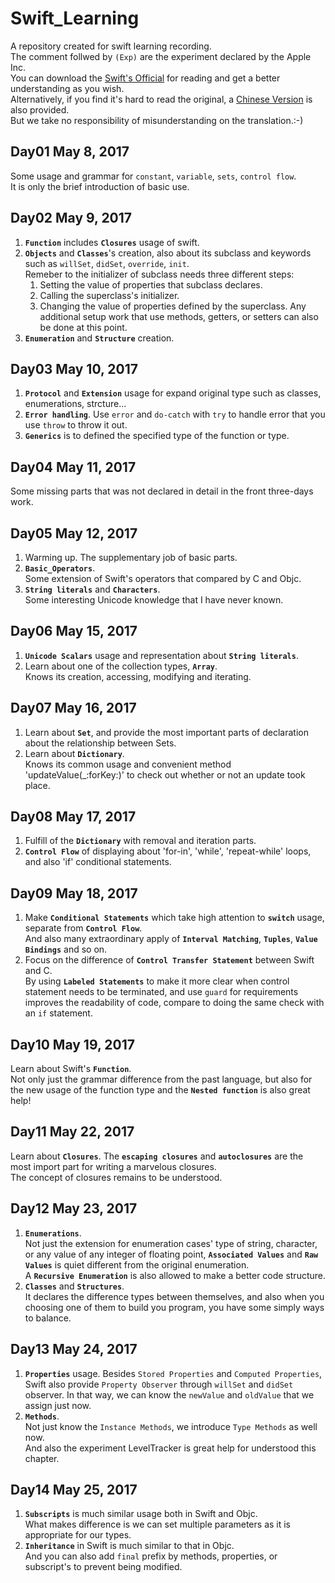 # Swift_Learning
A repository created for swift learning recording.    
The comment follwed by `(Exp)` are the experiment declared by the Apple Inc.    
You can download the [Swift's Official][Official] for reading and get a better understanding as you wish.    
Alternatively, if you find it's hard to read the original, a [Chinese Version][Chinese] is also provided.    
But we take no responsibility of misunderstanding on the translation.:-)

## Day01 May 8, 2017
Some usage and grammar for `constant`, `variable`, `sets`, `control flow`.     
It is only the brief introduction of basic use.

## Day02 May 9, 2017
1. **`Function`** includes **`Closures`** usage of swift.
2. **`Objects`** and **`Classes`**'s creation, also about its subclass and keywords such as `willSet`, `didSet`, `override`, `init`.    
Remeber to the initializer of subclass needs three different steps:    
	1. Setting the value of properties that subclass declares.
	2. Calling the superclass's initializer.
	3. Changing the value of properties defined by the superclass. Any additional setup work that use methods, getters, or setters can also be done at this point.
3. **`Enumeration`** and **`Structure`** creation.	

## Day03 May 10, 2017
1. **`Protocol`** and **`Extension`** usage for expand original type such as classes, enumerations, strcture...
2. **`Error handling`**. Use `error` and `do-catch` with `try` to handle error that you use `throw` to throw it out.
3. **`Generics`** is to defined the specified type of the function or type.

## Day04 May 11, 2017
Some missing parts that was not declared in detail in the front three-days work.

## Day05 May 12, 2017
1. Warming up. The supplementary job of basic parts.
2. **`Basic_Operators`**.    
Some extension of Swift's operators that compared by C and Objc.
3. **`String literals`** and **`Characters`**.    
Some interesting Unicode knowledge that I have never known.

## Day06 May 15, 2017
1. **`Unicode Scalars`** usage and representation about **`String literals`**.
2. Learn about one of the collection types, **`Array`**.    
Knows its creation, accessing, modifying and iterating.

## Day07 May 16, 2017
1. Learn about **`Set`**, and provide the most important parts of declaration about the relationship between Sets.
2. Learn about **`Dictionary`**.    
Knows its common usage and convenient method 'updateValue(_:forKey:)' to check out whether or not an update took place.

## Day08 May 17, 2017
1. Fulfill of the **`Dictionary`** with removal and iteration parts.
2. **`Control Flow`** of displaying about 'for-in', 'while', 'repeat-while' loops, and also 'if' conditional statements.

## Day09 May 18, 2017
1. Make **`Conditional Statements`** which take high attention to **`switch`** usage, separate from **`Control Flow`**.    
And also many extraordinary apply of **`Interval Matching`**, **`Tuples`**, **`Value Bindings`** and so on.
2. Focus on the difference of **`Control Transfer Statement`** between Swift and C.    
By using **`Labeled Statements`** to make it more clear when control statement needs to be terminated, and use `guard` for requirements improves the readability of code, compare to doing the same check with an `if` statement.

## Day10 May 19, 2017
Learn about Swift's **`Function`**.    
Not only just the grammar difference from the past language, but also for the new usage of the function type and the **`Nested function`** is also great help!

## Day11 May 22, 2017
Learn about **`Closures`**.
The **`escaping closures`** and **`autoclosures`** are the most import part for writing a marvelous closures.     
The concept of closures remains to be understood.

## Day12 May 23, 2017
1. **`Enumerations`**.    
Not just the extension for enumeration cases' type of string, character, or any value of any integer of floating point, **`Associated Values`** and **`Raw Values`** is quiet different from the original enumeration.    
A **`Recursive Enumeration`** is also allowed to make a better code structure.
2. **`Classes`** and **`Structures`**.    
It declares the difference types between themselves, and also when you choosing one of them to build you program, you have some simply ways to balance.

## Day13 May 24, 2017
1. **`Properties`** usage.
Besides `Stored Properties` and `Computed Properties`, Swift also provide `Property Observer` through `willSet` and `didSet` observer. In that way, we can know the `newValue` and `oldValue` that we assign just now.
2. **`Methods`**.    
Not just know the `Instance Methods`, we introduce `Type Methods` as well now.    
And also the experiment LevelTracker is great help for understood this chapter.

## Day14 May 25, 2017
1. **`Subscripts`** is much similar usage both in Swift and Objc.    
What makes difference is we can set multiple parameters as it is appropriate for our types.
2. **`Inheritance`** in Swift is much similar to that in Objc.    
And you can also add `final` prefix by methods, properties, or subscript's to prevent being modified.

[Official]:https://github.com/LibertyLeo/Swift_Learning/raw/master/Document/The%20Swift%20Programming%20Language%20(Swift%203.1).epub
[Chinese]:https://github.com/LibertyLeo/Swift_Learning/raw/master/Document/The%20Swift%20Programming%20Language%20中文版3.0.epub
